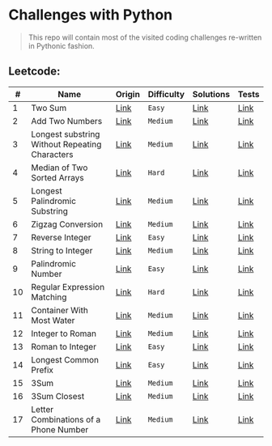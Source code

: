 # Challenges with Python

> This repo will contain most of the visited coding challenges re-written in Pythonic fashion.

## Leetcode:

| #    | Name                                             | Origin                                                                                | Difficulty | Solutions                                                                 | Tests                                                                                    |
| ---- | ------------------------------------------------ | ------------------------------------------------------------------------------------- | ---------- | ------------------------------------------------------------------------  | ---------------------------------------------------------------------------------------- |
| 1    | Two Sum                                          | [Link](https://leetcode.com/problems/regular-expression-matching/)                    | `Easy`     | [Link](leetcode/n0001_two_sum.py)                                         | [Link](tests/test_leetcode/test_0001_two_sum.py)                                         |
| 2    | Add Two Numbers                                  | [Link](https://leetcode.com/problems/add-two-numbers)                                 | `Medium`   | [Link](leetcode/n0002_add_two_numbers.py)                                 | [Link](tests/test_leetcode/test_0002_add_two_numbers.py)                                 |
| 3    | Longest substring Without Repeating Characters   | [Link](https://leetcode.com/problems/longest-substring-without-repeating-characters)  | `Medium`   | [Link](leetcode/n0003_longest_substring_without_repeating_characters.py)  | [Link](tests/test_leetcode/test_0003_longest_substring_without_repeating_characters.py)  |
| 4    | Median of Two Sorted Arrays                      | [Link](https://leetcode.com/problems/median-of-two-sorted-arrays)                     | `Hard`     | [Link](leetcode/n0004_median_of_two_sorted_arrays.py)                     | [Link](tests/test_leetcode/test_0004_median_of_two_sorted_arrays.py)                     |
| 5    | Longest Palindromic Substring                    | [Link](https://leetcode.com/problems/longest-palindromic-substring)                   | `Medium`   | [Link](leetcode/n0005_longest_palindromic_substring.py)                   | [Link](tests/test_leetcode/test_0005_longest_palindromic_substring.py)                   |
| 6    | Zigzag Conversion                                | [Link](https://leetcode.com/problems/zigzag-conversion)                               | `Medium`   | [Link](leetcode/n0006_zigzag_conversion.py)                               | [Link](tests/test_leetcode/test_0006_zigzag_conversion.py)                               |
| 7    | Reverse Integer                                  | [Link](https://leetcode.com/problems/reverse-integer)                                 | `Easy`     | [Link](leetcode/n0007_reverse_integer.py)                                 | [Link](tests/test_leetcode/test_0007_reverse_integer.py)                                 |
| 8    | String to Integer                                | [Link](https://leetcode.com/problems/string-to-integer-atoi)                          | `Medium`   | [Link](leetcode/n0008_string_to_int_atoi.py)                              | [Link](tests/test_leetcode/test_0008_string_to_int_atoi.py)                              |
| 9    | Palindromic Number                               | [Link](https://leetcode.com/problems/palindrome-number)                               | `Easy`     | [Link](leetcode/n0009_palindrome_number.py)                               | [Link](tests/test_leetcode/test_0009_palindrome_number.py)                               |
| 10   | Regular Expression Matching                      | [Link](https://leetcode.com/problems/regular-expression-matching)                     | `Hard`     | [Link](leetcode/n0010_regular_expression_matching.py)                     | [Link](tests/test_leetcode/test_0010_regular_expression_matching.py)                     |
| 11   | Container With Most Water                        | [Link](https://leetcode.com/problems/container-with-most-water)                       | `Medium`   | [Link](leetcode/n0011_container_with_most_water.py)                       | [Link](tests/test_leetcode/test_0011_container_with_most_water.py)                       |
| 12   | Integer to Roman                                 | [Link](https://leetcode.com/problems/integer-to-roman)                                | `Medium`   | [Link](leetcode/n0012_integer_to_roman.py)                                | [Link](tests/test_leetcode/test_0012_integer_to_roman.py)                                |
| 13   | Roman to Integer                                 | [Link](https://leetcode.com/problems/roman-to-integer)                                | `Easy`     | [Link](leetcode/n0013_roman_to_integer.py)                                | [Link](tests/test_leetcode/test_0013_roman_to_integer.py)                                |
| 14   | Longest Common Prefix                            | [Link](https://leetcode.com/problems/longest-common-prefix)                           | `Easy`     | [Link](leetcode/n0014_longest_common_prefix.py)                           | [Link](tests/test_leetcode/test_0014_longest_common_prefix.py)                           |
| 15   | 3Sum                                             | [Link](https://leetcode.com/problems/3sum)                                            | `Medium`   | [Link](leetcode/n0015_3_sum.py)                                           | [Link](tests/test_leetcode/test_0015_3_sum.py)                                           |
| 16   | 3Sum Closest                                     | [Link](https://leetcode.com/problems/3sum-closest)                                    | `Medium`   | [Link](leetcode/n0016_3_sum_closest.py)                                   | [Link](tests/test_leetcode/test_0016_3_sum_closest.py)                                           |
| 17   | Letter Combinations of a Phone Number            | [Link](https://leetcode.com/problems/letter-combinations-of-a-phone-number)           | `Medium`   | [Link](leetcode/n0017_letter_combinations_of_a_phone_number.py)           | [Link](tests/test_leetcode/test_0017_letter_combinations_of_a_phone_number.py)                                           |